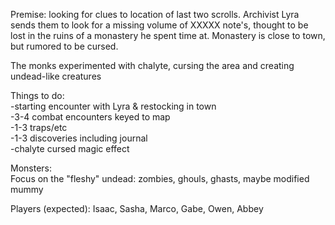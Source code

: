 Premise: looking for clues to location of last two scrolls. Archivist Lyra sends them to look for a missing volume of XXXXX note's, thought to be lost in the ruins of a monastery he spent time at. Monastery is close to town, but rumored to be cursed.
 
The monks experimented with chalyte, cursing the area and creating undead-like creatures
 
Things to do:  
-starting encounter with Lyra & restocking in town  
-3-4 combat encounters keyed to map  
-1-3 traps/etc  
-1-3 discoveries including journal  
-chalyte cursed magic effect
 
Monsters:  
Focus on the "fleshy" undead: zombies, ghouls, ghasts, maybe modified mummy
 
Players (expected): Isaac, Sasha, Marco, Gabe, Owen, Abbey